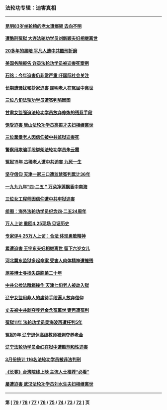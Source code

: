 ### 法轮功专辑：迫害真相
---
#### [昆明83岁坐轮椅的老太遭绑架 去向不明](../../pages/nf4379/n14000874.md) 
#### [遭酷刑冤狱 大连法轮功学员刘新颖夫妇相继离世](../../pages/nf4379/n13998111.md) 
#### [20多年的黑暗 平凡人遭中共酷刑折磨](../../pages/nf4379/n13997976.md) 
#### [美国务院报告 详录法轮功学员被迫害死案例](../../pages/nf4379/n13997752.md) 
#### [石铭：今年迫害仍非常严重 吁国际社会关注](../../pages/nf4379/n13996099.md) 
#### [长期遭骚扰和抄家迫害 昆明老人在冤屈中离世](../../pages/nf4379/n13990487.md) 
#### [三位八旬法轮功学员遭冤判陷囹圄](../../pages/nf4379/n13988869.md) 
#### [甘肃女监强迫法轮功学员放弃修炼的残忍手段](../../pages/nf4379/n13988053.md) 
#### [饱受迫害 唐山法轮功学员高振才夫妇相继离世](../../pages/nf4379/n13987209.md) 
#### [三位耄耋老人因信仰被中共监狱迫害死](../../pages/nf4379/n13986618.md) 
#### [警察用欺骗手段绑架法轮功学员朱云霞](../../pages/nf4379/n13985959.md) 
#### [冤狱15年 古稀老人遭中共迫害 九死一生](../../pages/nf4379/n13985199.md) 
#### [坚守信仰 天津一家三口遭监禁冤判累计36年](../../pages/nf4379/n13983791.md) 
#### [一九九九年“四·二五 ” 万朵净莲飘香中南海](../../pages/nf4379/n13984266.md) 
#### [三位女工程师因信仰遭中共牢狱迫害](../../pages/nf4379/n13982891.md) 
#### [组图：海外法轮功学员纪念四‧二五24周年](../../pages/nf4379/n13979790.md) 
#### [万人上访 重回4.25现场 见证历史](../../pages/nf4379/n13979775.md) 
#### [专家评4‧25万人上访：合法 体现勇敢精神](../../pages/nf4379/n13975820.md) 
#### [累遭迫害 王宇东夫妇相继离世 留下六岁女儿](../../pages/nf4379/n13977555.md) 
#### [河北冀东监狱多起命案 受害人肉体精神遭摧残](../../pages/nf4379/n13976483.md) 
#### [旅美博士寻找失踪胞弟二十年](../../pages/nf4379/n13976318.md) 
#### [中共公检法暗箱操作 天津七旬老人被劫入狱](../../pages/nf4379/n13975097.md) 
#### [辽宁女监用非人的虐待手段逼人放弃信仰](../../pages/nf4379/n13972297.md) 
#### [丈夫被中共剥夺养老金含冤离世 妻再遭冤判](../../pages/nf4379/n13970514.md) 
#### [冤狱11年 法轮功学员吴海波再遭枉判5年](../../pages/nf4379/n13966760.md) 
#### [冤狱9年 辽宁退休高级教师被剥夺养老金](../../pages/nf4379/n13969844.md) 
#### [辽宁法轮功学员金红在狱中遭酷刑和性迫害](../../pages/nf4379/n13969049.md) 
#### [3月份统计 116名法轮功学员被非法判刑](../../pages/nf4379/n13967624.md) 
#### [《长春》台湾院线上映 主流人士推荐“必看”](../../pages/nf4379/n13967751.md) 
#### [屡遭迫害 武汉法轮功学员刘水生夫妇相继离世](../../pages/nf4379/n13965806.md) 

---
#### 第 [ [79](./79.md) / [78](./78.md) / [77](./77.md) / [76](./76.md) / [75](./75.md) / [74](./74.md) / [73](./73.md) / [72](./72.md) ] 页
